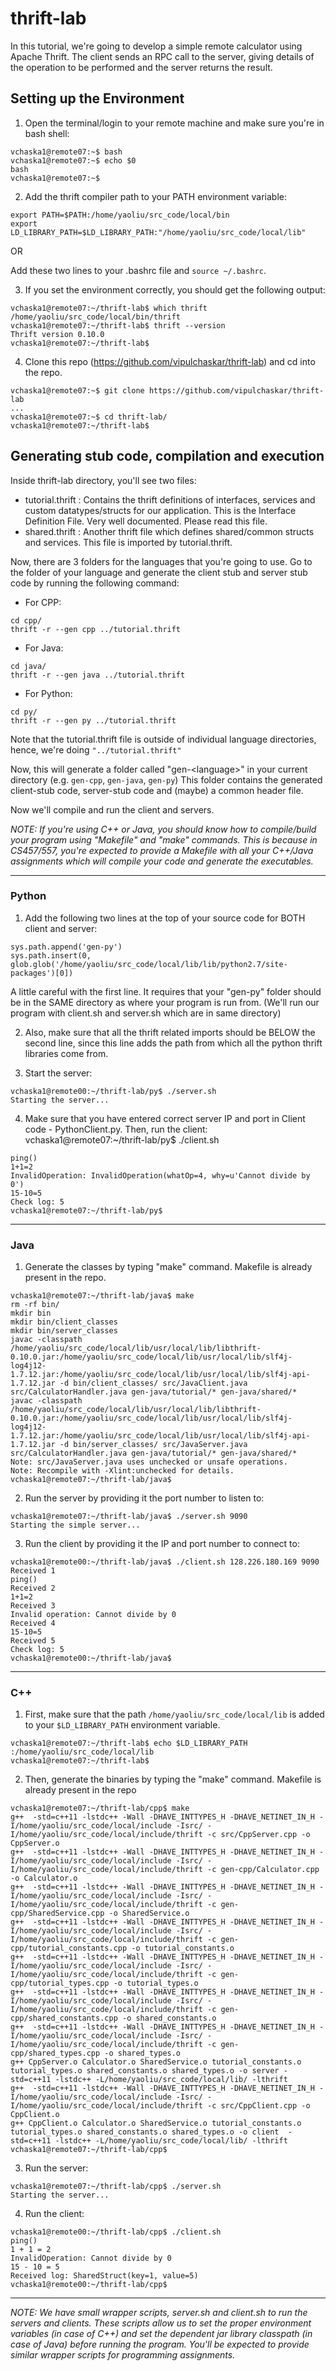# thrift-lab

In this tutorial, we're going to develop a simple remote calculator using Apache Thrift. The client sends an RPC call to the server, giving details of the operation to be performed and the server returns the result.

## Setting up the Environment

1. Open the terminal/login to your remote machine and make sure you're in bash shell:
```
vchaska1@remote07:~$ bash
vchaska1@remote07:~$ echo $0
bash
vchaska1@remote07:~$
```

2. Add the thrift compiler path to your PATH environment variable:
```
export PATH=$PATH:/home/yaoliu/src_code/local/bin
export LD_LIBRARY_PATH=$LD_LIBRARY_PATH:"/home/yaoliu/src_code/local/lib"
```
OR

  Add these two lines to your .bashrc file and `source ~/.bashrc`.

3. If you set the environment correctly, you should get the following output:
```
vchaska1@remote07:~/thrift-lab$ which thrift
/home/yaoliu/src_code/local/bin/thrift
vchaska1@remote07:~/thrift-lab$ thrift --version
Thrift version 0.10.0
vchaska1@remote07:~/thrift-lab$
```

4. Clone this repo (https://github.com/vipulchaskar/thrift-lab) and cd into the repo.
```
vchaska1@remote07:~$ git clone https://github.com/vipulchaskar/thrift-lab
...
vchaska1@remote07:~$ cd thrift-lab/
vchaska1@remote07:~/thrift-lab$
```


## Generating stub code, compilation and execution

Inside thrift-lab directory, you'll see two files:
* tutorial.thrift : Contains the thrift definitions of interfaces, services and custom datatypes/structs for our application. This is the Interface Definition File. Very well documented. Please read this file.
* shared.thrift : Another thrift file which defines shared/common structs and services. This file is imported by tutorial.thrift.

Now, there are 3 folders for the languages that you're going to use. Go to the folder of your language and generate the client stub and server stub code by running the following command:

* For CPP:
```
cd cpp/
thrift -r --gen cpp ../tutorial.thrift
```

* For Java:
```
cd java/
thrift -r --gen java ../tutorial.thrift
```

* For Python:
```
cd py/
thrift -r --gen py ../tutorial.thrift
```

Note that the tutorial.thrift file is outside of individual language directories, hence, we're doing `"../tutorial.thrift"`

Now, this will generate a folder called "gen-\<language\>" in your current directory (e.g. `gen-cpp`, `gen-java`, `gen-py`)
This folder contains the generated client-stub code, server-stub code and (maybe) a common header file.

Now we'll compile and run the client and servers.

*NOTE: If you're using C++ or Java, you should know how to compile/build your program using "Makefile" and "make" commands. This is because in CS457/557, you're expected to provide a Makefile with all your C++/Java assignments which will compile your code and generate the executables.*

___
### Python
1. Add the following two lines at the top of your source code for BOTH client and server:
```
sys.path.append('gen-py')
sys.path.insert(0, glob.glob('/home/yaoliu/src_code/local/lib/lib/python2.7/site-packages')[0])
```
A little careful with the first line. It requires that your "gen-py" folder should be in the SAME directory as where your program is run from. (We'll run our program with client.sh and server.sh which are in same directory)

2. Also, make sure that all the thrift related imports should be BELOW the second line, since this line adds the path from which all the python thrift libraries come from.

3. Start the server:
```
vchaska1@remote00:~/thrift-lab/py$ ./server.sh
Starting the server...
```

4. Make sure that you have entered correct server IP and port in Client code - PythonClient.py. Then, run the client:
vchaska1@remote07:~/thrift-lab/py$ ./client.sh
```
ping()
1+1=2
InvalidOperation: InvalidOperation(whatOp=4, why=u'Cannot divide by 0')
15-10=5
Check log: 5
vchaska1@remote07:~/thrift-lab/py$
```

___
### Java
1. Generate the classes by typing "make" command. Makefile is already present in the repo.
```
vchaska1@remote07:~/thrift-lab/java$ make
rm -rf bin/
mkdir bin
mkdir bin/client_classes
mkdir bin/server_classes
javac -classpath /home/yaoliu/src_code/local/lib/usr/local/lib/libthrift-0.10.0.jar:/home/yaoliu/src_code/local/lib/usr/local/lib/slf4j-log4j12-1.7.12.jar:/home/yaoliu/src_code/local/lib/usr/local/lib/slf4j-api-1.7.12.jar -d bin/client_classes/ src/JavaClient.java src/CalculatorHandler.java gen-java/tutorial/* gen-java/shared/*
javac -classpath /home/yaoliu/src_code/local/lib/usr/local/lib/libthrift-0.10.0.jar:/home/yaoliu/src_code/local/lib/usr/local/lib/slf4j-log4j12-1.7.12.jar:/home/yaoliu/src_code/local/lib/usr/local/lib/slf4j-api-1.7.12.jar -d bin/server_classes/ src/JavaServer.java src/CalculatorHandler.java gen-java/tutorial/* gen-java/shared/*
Note: src/JavaServer.java uses unchecked or unsafe operations.
Note: Recompile with -Xlint:unchecked for details.
vchaska1@remote07:~/thrift-lab/java$
```

2. Run the server by providing it the port number to listen to:
```
vchaska1@remote07:~/thrift-lab/java$ ./server.sh 9090
Starting the simple server...
```

3. Run the client by providing it the IP and port number to connect to:
```
vchaska1@remote00:~/thrift-lab/java$ ./client.sh 128.226.180.169 9090
Received 1
ping()
Received 2
1+1=2
Received 3
Invalid operation: Cannot divide by 0
Received 4
15-10=5
Received 5
Check log: 5
vchaska1@remote00:~/thrift-lab/java$
```

___
### C++
1. First, make sure that the path `/home/yaoliu/src_code/local/lib` is added to your `$LD_LIBRARY_PATH` environment variable.
```
vchaska1@remote07:~/thrift-lab$ echo $LD_LIBRARY_PATH
:/home/yaoliu/src_code/local/lib
vchaska1@remote07:~/thrift-lab$
```

2. Then, generate the binaries by typing the "make" command. Makefile is already present in the repo
```
vchaska1@remote07:~/thrift-lab/cpp$ make
g++  -std=c++11 -lstdc++ -Wall -DHAVE_INTTYPES_H -DHAVE_NETINET_IN_H -I/home/yaoliu/src_code/local/include -Isrc/ -I/home/yaoliu/src_code/local/include/thrift -c src/CppServer.cpp -o CppServer.o
g++  -std=c++11 -lstdc++ -Wall -DHAVE_INTTYPES_H -DHAVE_NETINET_IN_H -I/home/yaoliu/src_code/local/include -Isrc/ -I/home/yaoliu/src_code/local/include/thrift -c gen-cpp/Calculator.cpp -o Calculator.o
g++  -std=c++11 -lstdc++ -Wall -DHAVE_INTTYPES_H -DHAVE_NETINET_IN_H -I/home/yaoliu/src_code/local/include -Isrc/ -I/home/yaoliu/src_code/local/include/thrift -c gen-cpp/SharedService.cpp -o SharedService.o
g++  -std=c++11 -lstdc++ -Wall -DHAVE_INTTYPES_H -DHAVE_NETINET_IN_H -I/home/yaoliu/src_code/local/include -Isrc/ -I/home/yaoliu/src_code/local/include/thrift -c gen-cpp/tutorial_constants.cpp -o tutorial_constants.o
g++  -std=c++11 -lstdc++ -Wall -DHAVE_INTTYPES_H -DHAVE_NETINET_IN_H -I/home/yaoliu/src_code/local/include -Isrc/ -I/home/yaoliu/src_code/local/include/thrift -c gen-cpp/tutorial_types.cpp -o tutorial_types.o
g++  -std=c++11 -lstdc++ -Wall -DHAVE_INTTYPES_H -DHAVE_NETINET_IN_H -I/home/yaoliu/src_code/local/include -Isrc/ -I/home/yaoliu/src_code/local/include/thrift -c gen-cpp/shared_constants.cpp -o shared_constants.o
g++  -std=c++11 -lstdc++ -Wall -DHAVE_INTTYPES_H -DHAVE_NETINET_IN_H -I/home/yaoliu/src_code/local/include -Isrc/ -I/home/yaoliu/src_code/local/include/thrift -c gen-cpp/shared_types.cpp -o shared_types.o
g++ CppServer.o Calculator.o SharedService.o tutorial_constants.o tutorial_types.o shared_constants.o shared_types.o -o server -std=c++11 -lstdc++ -L/home/yaoliu/src_code/local/lib/ -lthrift
g++  -std=c++11 -lstdc++ -Wall -DHAVE_INTTYPES_H -DHAVE_NETINET_IN_H -I/home/yaoliu/src_code/local/include -Isrc/ -I/home/yaoliu/src_code/local/include/thrift -c src/CppClient.cpp -o CppClient.o
g++ CppClient.o Calculator.o SharedService.o tutorial_constants.o tutorial_types.o shared_constants.o shared_types.o -o client  -std=c++11 -lstdc++ -L/home/yaoliu/src_code/local/lib/ -lthrift
vchaska1@remote07:~/thrift-lab/cpp$
```

3. Run the server:
```
vchaska1@remote07:~/thrift-lab/cpp$ ./server.sh
Starting the server...
```

4. Run the client:
```
vchaska1@remote00:~/thrift-lab/cpp$ ./client.sh
ping()
1 + 1 = 2
InvalidOperation: Cannot divide by 0
15 - 10 = 5
Received log: SharedStruct(key=1, value=5)
vchaska1@remote00:~/thrift-lab/cpp$
```
___

*NOTE: We have small wrapper scripts, server.sh and client.sh to run the servers and clients. These scripts allow us to set the proper environment variables (in case of C++) and set the dependent jar library classpath (in case of Java) before running the program. You'll be expected to provide similar wrapper scripts for programming assignments.* 

